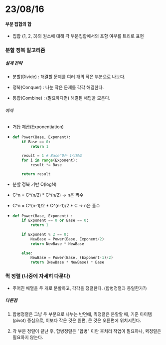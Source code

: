 # 23/08/16



#### 부분 집합의 합

- 집합 {1, 2, 3}의 원소에 대해 각 부분집합에서의 포함 여부를 트리로 표현











### 분할 정복 알고리즘



##### 설계 전략

- 분할(Divide) :  해결할 문제를 여러 개의 작은 부분으로 나눈다.

- 정복(Conquer) : 나눈 작은 문제를 각각 해결한다.

- 통합(Combine) : (필요하다면) 해결된 해답을 모은다.



###### 예제

- 거듭 제곱(Exponentiation)

- ```python
  def Power(Base, Exponent):
      if Base == 0:
          return 1
  
      result = 1 # Base^0는 1이므로
      for i in range(Exponent):
          result *= Base
  
      return result
  ```





- 분할 정복 기반 O(logN)

- C^n = C^(n/2) *  C^(n/2) -> n은 짝수

- C^n = C^(n-1)/2 * C^(n-1)/2 * C -> n은 홀수

- ```python
  def Power(Base, Exponent) : 
      if Exponent == 0 or Base == 0:
          return 1
      
      if Exponent % 2 == 0:
          NewBase = Power(Base, Exponent/2)
          return NewBase * NewBase
      
      else:
          NewBase = Power(Base, (Exponent-1)/2)
          return (NewBase * NewBase) * Base
  ```



### 퀵 정렬 (나중에 자세히 다룬다)

- 주어진 배열을 두 개로 분할하고, 각각을 정렬한다. (합병정렬과 동일한가?)

##### 다른점

1. 합병정렬은 그냥 두 부분으로 나누는 반면에, 퀵정렬은 분할할 때, 기준 아이템(pivot) 중심으로, 이보다 작은 것은 왼편, 큰 것은 오른편에 위치시킨다.

2. 각 부분 정렬이 끝난 후, 합병정렬은 "합병" 이란 후처리 작업이 필요하나, 퀵정렬은 필요하지 않는다.
